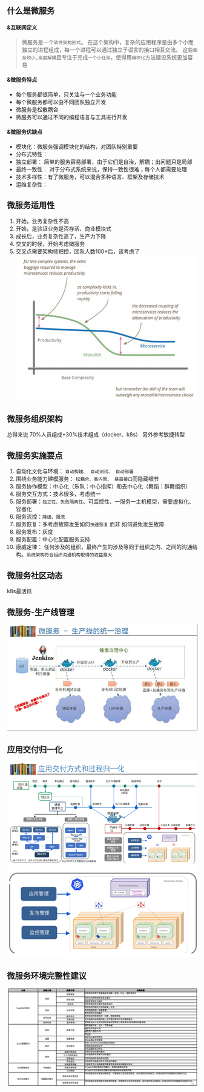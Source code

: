 ## 什么是微服务
#### &互联网定义
>微服务是一个`软件架构形式`。 在这个架构中，复杂的应用程序是由多个小而独立的进程组成，每一个进程可以通过独立于语言的接口相互交流。
>这些`服务较小,高度解耦`且专注于完成`一个小任务`，使得用`模块化`方法建设系统更加容易
#### &微服务特点
- 每个服务都很简单，只关注与一个业务功能
- 每个微服务都可以由不同团队独立开发
- 微服务是松散耦合
- 微服务可以通过不同的编程语言与工具进行开发
#### &微服务优缺点
- 模块化：微服务强调模块化的结构，对团队特别重要
- 分布式特性： 
- 独立部署： 简单的服务容易部署，由于它们是自治，解耦；出问题只是局部
- 最终一致性： 对于分布式系统来说，保持一致性很难；每个人都需要处理
- 技术多样性：有了微服务，可以混合多种语言、框架及存储技术
- 运维复杂性：
## 微服务适用性
1. 开始，业务复杂性不高
2. 开始，是验证业务是否存活、商业模块式
3. 成长后，业务复杂性高了，生产力下降
4. 交叉的时候，开始考虑微服务
5. 交叉点需要架构师把控，团队人数100+后，该考虑了
![微服务适用性](https://github.com/youjiahe/k8s/blob/master/picture/%E5%BE%AE%E6%9C%8D%E5%8A%A1%E9%80%82%E7%94%A8%E6%80%A7.png)
## 微服务组织架构
总得来说 70%人员组成+30%技术组成（docker、k8s）
另外参考敏捷转型

## 微服务实施要点
1. 自动化文化与环境： `自动构建、 自动测试、 自动部署`
2. 围绕业务能力建模服务： `松耦合、高内聚、 暴露接口`而隐藏细节
3. 服务协作模型：中心化（乐队：中心指挥）和去中心化（舞蹈：群舞组织）
4. 服务交互方式：技术很多，考虑统一
5. 服务部署：`独立性、失败隔离性`、可监控性、一服务一主机模型，需要虚拟化、容器化
6. 服务流控：`降级、限流`
7. 服务恢复：多考虑故障发生如何`快速恢复` 而非 如何避免发生故障
8. 服务发布：灰度
9. 服务配置：中心化配置服务支持
10. 康威定律： 任何涉及的组织，最终产生的涉及等同于组织之内、之间的沟通结构。`系统架构符合组织沟通机构取得的收益最大`
## 微服务社区动态
k8s最活跃
## 微服务-生产线管理
![生产线管理](https://github.com/youjiahe/k8s/blob/master/picture/%E5%BE%AE%E6%9C%8D%E5%8A%A1-%E7%94%9F%E4%BA%A7%E7%BA%BF%E7%BB%9F%E4%B8%80%E6%B2%BB%E7%90%86.jpg)
## 应用交付归一化
![应用交付归一化](https://github.com/youjiahe/k8s/blob/master/picture/%E5%BA%94%E7%94%A8%E4%BA%A4%E4%BB%98%E6%96%B9%E5%BC%8F%E5%91%B5%E8%BF%87%E7%A8%8B%E5%BD%92%E4%B8%80%E5%8C%96.png)
![k8scluster](https://github.com/youjiahe/k8s/blob/master/picture/k8s%E9%9B%86%E7%BE%A4.png)
## 微服务环境完整性建议
![微服务环境完整性](https://github.com/youjiahe/k8s/blob/master/picture/%E5%8F%AF%E8%A1%8C%E6%80%A7%E6%A8%A1%E6%8B%9F%E5%9C%BA%E6%99%AF%E8%AE%BE%E8%AE%A1.jpg)
